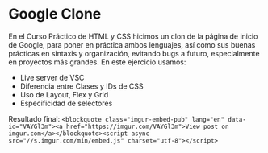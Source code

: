 # Google Clone
En el Curso Práctico de HTML y CSS hicimos un clon de la página de inicio de Google, para poner en práctica ambos lenguajes, así como sus buenas prácticas en sintaxis y organización, evitando bugs a futuro, especialmente en proyectos más grandes.
En este ejercicio usamos:
- Live server de VSC
- Diferencia entre Clases y IDs de CSS
- Uso de Layout, Flex y Grid
- Especificidad de selectores

Resultado final:
`<blockquote class="imgur-embed-pub" lang="en" data-id="VAYGl3m"><a href="https://imgur.com/VAYGl3m">View post on imgur.com</a></blockquote><script async src="//s.imgur.com/min/embed.js" charset="utf-8"></script>`